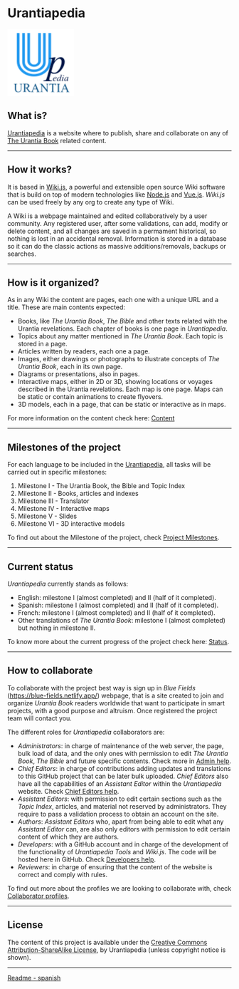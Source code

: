 # Urantiapedia

<img src="./app/uplogo.svg" alt="Urantiapedia" width="150"/>

## What is?

[Urantiapedia](https://urantiapedia.org) is a website where to publish, share and collaborate on any of [The Urantia Book](https://www.urantia.org/) related content.

---

## How it works?

It is based in [Wiki.js](https://js.wiki/), a powerful and extensible open source Wiki software that is build on top of modern technologies like [Node.js](https://nodejs.org/) and [Vue.js](https://vuejs.org/). *Wiki.js* can be used freely by any org to create any type of Wiki.

A Wiki is a webpage maintained and edited collaboratively by a user community. Any registered user, after some validations, can add, modify or delete content, and all changes are saved in a permament historical, so nothing is lost in an accidental removal. Information is stored in a database so it can do the classic actions as massive additions/removals, backups or searches.

---

## How is it organized?

As in any Wiki the content are pages, each one with a unique URL and a title. These are main contents expected:

* Books, like *The Urantia Book*, *The Bible* and other texts related with the Urantia revelations. Each chapter of books is one page in *Urantiapedia*.
* Topics about any matter mentioned in *The Urantia Book*. Each topic is stored in a page.
* Articles written by readers, each one a page.
* Images, either drawings or photographs to illustrate concepts of *The Urantia Book*, each in its own page.
* Diagrams or presentations, also in pages.
* Interactive maps, either in 2D or 3D, showing locations or voyages described in the Urantia revelations. Each map is one page. Maps can be static or contain animations to create flyovers.
* 3D models, each in a page, that can be static or interactive as in maps.

For more information on the content check here: [Content](https://urantiapedia.org/en/help/content.md)

---

## Milestones of the project

For each language to be included in the [Urantiapedia](https://urantiapedia.org), all tasks will be carried out in specific milestones:
1. Milestone I - The Urantia Book, the Bible and Topic Index
2. Milestone II - Books, articles and indexes
3. Milestone III - Translator
4. Milestone IV - Interactive maps
5. Milestone V - Slides
6. Milestone VI - 3D interactive models

To find out about the Milestone of the project, check [Project Milestones](https://urantiapedia.org/en/help/phases).

---
## Current status

*Urantiapedia* currently stands as follows:
* English: milestone I (almost completed) and II (half of it completed).
* Spanish: milestone I (almost completed) and II (half of it completed).
* French: milestone I (almost completed) and II (half of it completed).
* Other translations of *The Urantia Book*: milestone I (almost completed) but nothing in milestone II.

To know more about the current progress of the project check here: [Status](https://urantiapedia.org/en/help/status).

---
## How to collaborate

To collaborate with the project best way is sign up in *Blue Fields* (https://blue-fields.netlify.app/) webpage, that is a site created to join and organize *Urantia Book* readers worldwide that want to participate in smart projects, with a good purpose and altruism. Once registered the project team will contact you.

The different roles for *Urantiapedia* collaborators are:
* *Administrators*: in charge of maintenance of the web server, the page, bulk load of data, and the only ones with permission to edit *The Urantia Book*, *The Bible* and future specific contents. Check more in [Admin help](https://urantiapedia.org/en/help/admin).
* *Chief Editors*: in charge of contributions adding updates and translations to this GitHub project that can be later bulk uploaded. *Chief Editors* also have all the capabilities of an *Assistant Editor* within the *Urantiapedia* website. Check [Chief Editors help](https://urantiapedia.org/en/help/github).
* *Assistant Editors*: with permission to edit certain sections such as the *Topic Index*, articles, and material not reserved by administrators. They require to pass a validation process to obtain an account on the site.
* *Authors*: *Assistant Editors* who, apart from being able to edit what any *Assistant Editor* can, are also only editors with permission to edit certain content of which they are authors.
* *Developers*: with a GitHub account and in charge of the development of the functionality of *Urantiapedia Tools* and *Wiki.js*. The code will be hosted here in GitHub. Check [Developers help](https://urantiapedia.org/en/help/devs).
* *Reviewers*: in charge of ensuring that the content of the website is correct and comply with rules.

To find out more about the profiles we are looking to collaborate with, check [Collaborator profiles](https://urantiapedia.org/en/help/roles).

---
## License

The content of this project is available under the [Creative Commons Attribution-ShareAlike License](https://spdx.org/licenses/CC-BY-SA-3.0.html), by Urantiapedia (unless copyright notice is shown). 

---

[Readme - spanish](https://github.com/JanHerca/urantiapedia/blob/master/README_es.md)
